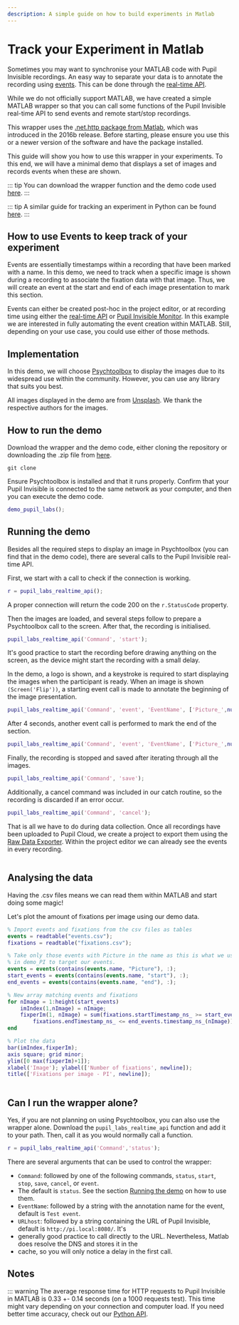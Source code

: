 ```yaml
---
description: A simple guide on how to build experiments in Matlab
---
```


# Track your Experiment in Matlab

Sometimes you may want to synchronise your MATLAB code with Pupil Invisible recordings. An easy way to separate your data 
is to annotate the recording using [events](/invisible/explainers/basic-concepts/#events). This can be done through the 
[real-time API](/invisible/how-tos/integrate-with-the-real-time-api/introduction).

While we do not officially support MATLAB, we have created a simple MATLAB wrapper so that you can call some functions of
the Pupil Invisible real-time API to send events and remote start/stop recordings.

This wrapper uses the [.net.http package from Matlab](https://mathworks.com/help/matlab/ref/matlab.net.http-package.html#), 
which was introduced in the 2016b release. Before starting, please ensure you use this or a newer version of the software 
and have the package installed.

This guide will show you how to use this wrapper in your experiments. To this end, we will have a minimal demo that 
displays a set of images and records events when these are shown.

::: tip
You can download the wrapper function and the demo code used [here](https://github.com/pupil-labs/realtime-matlab-experiment).
:::

::: tip
A similar guide for tracking an experiment in Python can be found [here](/invisible/how-tos/integrate-with-the-real-time-api/track-your-experiment-progress-using-events).
:::

## How to use Events to keep track of your experiment
Events are essentially timestamps within a recording that have been marked with a name. In this demo, we need to track 
when a specific image is shown during a recording to associate the fixation data with that image. Thus, we will create an 
event at the start and end of each image presentation to mark this section.

Events can either be created post-hoc in the project editor, or at recording time using either the 
[real-time API](/invisible/how-tos/integrate-with-the-real-time-api/introduction) or 
[Pupil Invisible Monitor](/invisible/how-tos/data-collection-with-the-companion-app/monitor-your-data-collection-in-real-time). 
In this example we are interested in fully automating the event creation within MATLAB. Still, depending on your use case, 
you could use either of those methods.

## Implementation
In this demo, we will choose [Psychtoolbox](https://www.psychtoolbox.org/) to display the images due to its widespread 
use within the community. However, you can use any library that suits you best.

All images displayed in the demo are from [Unsplash](https://unsplash.com/). We thank the respective authors for the images.

## How to run the demo
Download the wrapper and the demo code, either cloning the repository or downloading the .zip file from 
[here](https://github.com/pupil-labs/realtime-matlab-experiment).

```git
git clone 
```

Ensure Psychtoolbox is installed and that it runs properly. Confirm that your Pupil Invisible is connected to the same 
network as your computer, and then you can execute the demo code.

```matlab	
demo_pupil_labs();
```
## Running the demo
Besides all the required steps to display an image in Psychtoolbox (you can find that in the demo code), there are several 
calls to the Pupil Invisible real-time API.

First, we start with a call to check if the connection is working.

```matlab
r = pupil_labs_realtime_api();
```

A proper connection will return the code 200 on the `r.StatusCode` property.

Then the images are loaded, and several steps follow to prepare a Psychtoolbox call to the screen. After that, the 
recording is initialised.

```matlab
pupil_labs_realtime_api('Command', 'start');
```
It's good practice to start the recording before drawing anything on the screen, as the device might start the recording 
with a small delay.

In the demo, a logo is shown, and a keystroke is required to start displaying the images when the participant is ready. 
When an image is shown `(Screen('Flip'))`, a starting event call is made to annotate the beginning of the image presentation.

```matlab
pupil_labs_realtime_api('Command', 'event', 'EventName', ['Picture_',num2str(n, '%02.0f'),'_start']);
```
After 4 seconds, another event call is performed to mark the end of the section.

```matlab
pupil_labs_realtime_api('Command', 'event', 'EventName', ['Picture_',num2str(n, '%02.0f'),'_end']);
```
Finally, the recording is stopped and saved after iterating through all the images.

```matlab
pupil_labs_realtime_api('Command', 'save');
```
Additionally, a cancel command was included in our catch routine, so the recording is discarded if an error occur.

```matlab
pupil_labs_realtime_api('Command', 'cancel');
```

That is all we have to do during data collection. Once all recordings have been uploaded to Pupil Cloud, we create a 
project to export them using the [Raw Data Exporter](/invisible/references/export-formats/#raw-data-exporter). Within the project 
editor we can already see the events in every recording.

<div style="display:flex;justify-content:center;" class="pb-4">
  <v-img
    :src="require('../../../media/invisible/how-tos/screenshot-matlab-pi-cloud.jpg')"
    max-width=100%
  >
  </v-img>
</div>

## Analysing the data
Having the .csv files means we can read them within MATLAB and start doing some magic!

Let's plot the amount of fixations per image using our demo data.

```matlab	
% Import events and fixations from the csv files as tables
events = readtable("events.csv");
fixations = readtable("fixations.csv");

% Take only those events with Picture in the name as this is what we used
% in demo_PI to target our events.
events = events(contains(events.name, "Picture"), :);
start_events = events(contains(events.name, "start"), :);
end_events = events(contains(events.name, "end"), :);

% New array matching events and fixations
for nImage = 1:height(start_events)
    imIndex(1,nImage) = nImage;
    fixperIm(1, nImage) = sum(fixations.startTimestamp_ns_ >= start_events.timestamp_ns_(nImage) &...
        fixations.endTimestamp_ns_ <= end_events.timestamp_ns_(nImage));
end

% Plot the data
bar(imIndex,fixperIm); 
axis square; grid minor;
ylim([0 max(fixperIm)+1]);
xlabel('Image'); ylabel(['Number of fixations', newline]);
title(['Fixations per image - PI', newline]);
```

<div style="display:flex;justify-content:center;" class="pb-4">
  <v-img
    :src="require('../../../media/invisible/how-tos/barplot-matlab-pi-cloud.jpg')"
    max-width=100%
  >
  </v-img>
</div>


## Can I run the wrapper alone? 
Yes, if you are not planning on using Psychtoolbox, you can also use the wrapper alone. Download the 
`pupil_labs_realtime_api` function and add it to your path. Then, call it as you would normally call a function.

```matlab
r = pupil_labs_realtime_api('Command','status');
```
There are several arguments that can be used to control the wrapper:

- `Command`: followed by one of the following commands,  `status`, `start`, `stop`, `save`, `cancel`, or `event`. 
- The default is `status`.
 See the section [Running the demo](#running-the-demo) on how to use them.
- `EventName`: followed by a string with the annotation name for the event, default is `Test event`.
- `URLhost`: followed by a string containing the URL of Pupil Invisible, default is `http://pi.local:8080/`. It's 
- generally good practice to call directly to the URL. Nevertheless, Matlab does resolve the DNS and stores it in the 
- cache, so you will only notice a delay in the first call.   

## Notes
::: warning
The average response time for HTTP requests to Pupil Invisible in MATLAB is 0.33 +- 0.14 seconds (on a 1000 requests test). 
This time might vary depending on your connection and computer load. If you need better time accuracy, check out our 
[Python API](https://pupil-labs-realtime-api.readthedocs.io/en/stable/examples/index.html).
